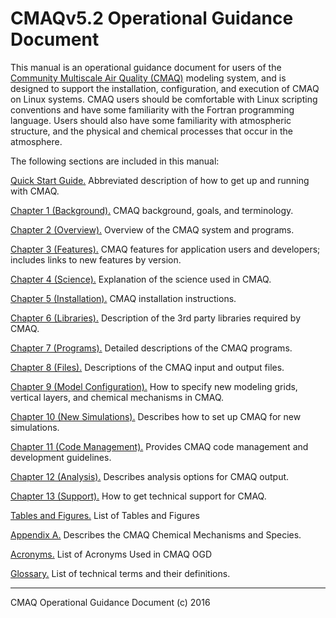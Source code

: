 CMAQv5.2 Operational Guidance Document
==

This manual is an operational guidance document for users of the [Community Multiscale Air Quality (CMAQ)](http://www.epa.gov/cmaq) modeling system, and is designed to support the installation, configuration, and execution of CMAQ on Linux systems. CMAQ users should be comfortable with Linux scripting conventions and have some familiarity with the Fortran programming language. Users should also have some familiarity with atmospheric structure, and the physical and chemical processes that occur in the atmosphere.

The following sections are included in this manual:

[Quick Start Guide.](CMAQ_OGD_quick_start.md) Abbreviated description of how to get up and running with CMAQ.

[Chapter 1 (Background).](CMAQ_OGD_ch01_intro.md) CMAQ background, goals, and terminology.

[Chapter 2 (Overview).](CMAQ_OGD_ch02_overview.md) Overview of the CMAQ system and programs.

[Chapter 3 (Features).](CMAQ_OGD_ch03_features.md) CMAQ features for application users and developers; includes links to new features by version.

[Chapter 4 (Science).](CMAQ_OGD_ch04_science.md) Explanation of the science used in CMAQ.

[Chapter 5 (Installation).](CMAQ_OGD_ch05_sys_req.md) CMAQ installation instructions.

[Chapter 6 (Libraries).](CMAQ_OGD_ch06_req_lib.md) Description of the 3rd party libraries required by CMAQ.

[Chapter 7 (Programs).](CMAQ_OGD_ch07_programs_libraries.md) Detailed descriptions of the CMAQ programs.

[Chapter 8 (Files).](CMAQ_OGD_ch08_input_files.md) Descriptions of the CMAQ input and output files.

[Chapter 9 (Model Configuration).](CMAQ_OGD_ch09_grid_defn.md) How to specify new modeling grids, vertical layers, and chemical mechanisms in CMAQ.

[Chapter 10 (New Simulations).](CMAQ_OGD_ch10_new_simulation.md) Describes how to set up CMAQ for new simulations.

[Chapter 11 (Code Management).](CMAQ_OGD_ch11_code_management.md) Provides CMAQ code management and development guidelines.

[Chapter 12 (Analysis).](CMAQ_OGD_ch12_analysis_tools.md) Describes analysis options for CMAQ output.

[Chapter 13 (Support).](CMAQ_OGD_ch13_support.md) How to get technical support for CMAQ.

[Tables and Figures.](CMAQ_OGD_tables_figures.md) List of Tables and Figures

[Appendix A.](CMAQ_OGD_appendix_A.md) Describes the CMAQ Chemical Mechanisms and Species.

[Acronyms.](CMAQ_OGD_acronyms.md) List of Acronyms Used in CMAQ OGD

[Glossary.](CMAQ_OGD_glossary.md) List of technical terms and their definitions.
***

CMAQ Operational Guidance Document (c) 2016<br>
